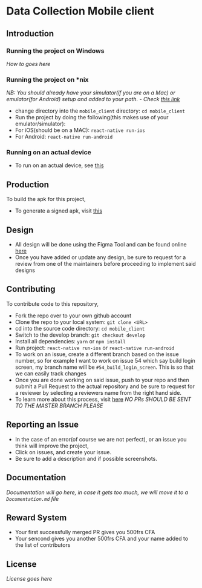 # Data Collection Mobile client

## Introduction

### Running the project on Windows

*How to goes here*

### Running the project on *nix

*NB: You should already have your simulator(if you are on a Mac) or emulator(for Android) setup and added to your path.*
*- Check [this link](https://medium.com/@waqqas/how-to-setup-development-environment-for-react-native-on-ubuntu-18-04-4f9d84c587d9)*

* change directory into the `mobile_client` directory: `cd mobile_client`
* Run the project by doing the following(this makes use of your emulator/simulator):
* For iOS(should be on a MAC): `react-native run-ios`
* For Android: `react-native run-android`

### Running on an actual device

* To run on an actual device, see [this](https://facebook.github.io/react-native/docs/running-on-device)

## Production

To build the apk for this project,
* To generate a signed apk, visit [this](https://facebook.github.io/react-native/docs/signed-apk-android)

## Design
* All design will be done using the Figma Tool and can be found online [here]()
* Once you have added or update any design, be sure to request for a review from one of the maintainers before proceeding to implement said designs

## Contributing

To contribute code to this repository,
* Fork the repo over to your own github account
* Clone the repo to your local system: `git clone <URL>`
* cd into the source code directory: `cd mobile_client`
* Switch to the develop branch: `git checkout develop`
* Install all dependencies: `yarn` or `npm install`
* Run project: `react-native run-ios` or `react-native run-android`
* To work on an issue, create a different branch based on the issue number, so for example I want to work on issue 54 which say build login screen, my branch name will be `#54_build_login_screen`. This is so that we can easily track changes
* Once you are done working on said issue, push to your repo and then submit a Pull Request to the actual repository and be sure to request for a reviewer by selecting a reviewers name from the right hand side.
* To learn more about this process, visit [here](http://rogerdudler.github.io/git-guide/)
*NO PRs SHOULD BE SENT TO THE MASTER BRANCH PLEASE*

## Reporting an Issue
* In the case of an error(of course we are not perfect), or an issue you think will improve the project,
* Click on issues, and create your issue.
* Be sure to add a description and if possible screenshots.

## Documentation

*Documentation will go here, in case it gets too much, we will move it to a `Documentation.md` file*

## Reward System
* Your first successfully merged PR gives you 500frs CFA
* Your sencond gives you another 500frs CFA and your name added to the list of contributors

## License

*License goes here*
